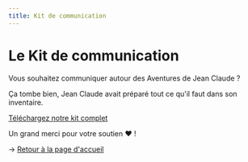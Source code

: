 ```yaml
---
title: Kit de communication
---
```

# Le Kit de communication

Vous souhaitez communiquer autour des Aventures de Jean Claude ?

Ça tombe bien, Jean Claude avait préparé tout ce qu'il faut dans son inventaire.

[Téléchargez notre kit complet](https://drive.google.com/drive/folders/1NWug6aFzxS2byOhyir0ZNMC5sr46VlWW?usp=sharing)

Un grand merci pour votre soutien ❤️ !



→ [Retour à la page d'accueil](/)